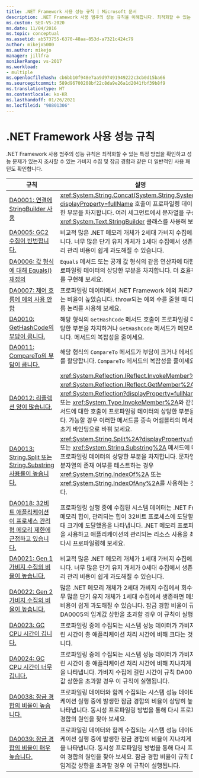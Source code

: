```yaml
---
title: .NET Framework 사용 성능 규칙 | Microsoft 문서
description: .NET Framework 사용 범주의 성능 규칙을 이해합니다. 최적화할 수 있는 특정 메서드를 식별하고 보다 일반적인 사용 패턴을 식별합니다.
ms.custom: SEO-VS-2020
ms.date: 11/04/2016
ms.topic: conceptual
ms.assetid: ab573755-6370-48aa-853d-a7321c424c79
author: mikejo5000
ms.author: mikejo
manager: jillfra
monikerRange: vs-2017
ms.workload:
- multiple
ms.openlocfilehash: cb6bb10f948e7aa9d97491949222c3cb0d15ba66
ms.sourcegitcommit: 589d96700208bf22c8da9e26a1d2041fbf39b8f9
ms.translationtype: HT
ms.contentlocale: ko-KR
ms.lasthandoff: 01/26/2021
ms.locfileid: "98801306"
---
```

# <a name="net-framework-usage-performance-rules"></a>.NET Framework 사용 성능 규칙
.NET Framework 사용 범주의 성능 규칙은 최적화할 수 있는 특정 방법을 확인하고 성능 문제가 있는지 조사할 수 있는 가비지 수집 및 잠금 경합과 같은 더 일반적인 사용 패턴도 확인합니다.

|규칙|설명|
|-|-|
|[DA0001: 연결에 StringBuilder 사용](../profiling/da0001-use-stringbuilder-for-concatenations.md)|<xref:System.String.Concat(System.String,System.String)?displayProperty=fullName> 호출이 프로파일링 데이터의 상당한 부분을 차지합니다. 여러 세그먼트에서 문자열을 구성할 때 <xref:System.Text.StringBuilder> 클래스를 사용해 보세요.|
|[DA0005: GC2 수집이 빈번합니다.](../profiling/da0005-frequent-gc2-collections.md)|비교적 많은 .NET 메모리 개체가 2세대 가비지 수집에서 회수됩니다. 너무 많은 단기 유지 개체가 1세대 수집에서 생존하면 메모리 관리 비용이 쉽게 과도해질 수 있습니다.|
|[DA0006: 값 형식에 대해 Equals() 재정의](../profiling/da0006-override-equals-parens-for-value-types.md)|`Equals` 메서드 또는 공개 값 형식의 같음 연산자에 대한 호출이 프로파일링 데이터의 상당한 부분을 차지합니다. 더 효율적인 메서드를 구현해 보세요.|
|[DA0007: 제어 흐름에 예외 사용 안 함](../profiling/da0007-avoid-using-exceptions-for-control-flow.md)|프로파일링 데이터에서 .NET Framework 예외 처리기가 호출되는 비율이 높았습니다. throw되는 예외 수를 줄일 때 다른 제어 흐름 논리를 사용해 보세요.|
|[DA0010: GetHashCode의 부담이 큽니다.](../profiling/da0010-expensive-gethashcode.md)|해당 형식의 `GetHashCode` 메서드 호출이 프로파일링 데이터의 상당한 부분을 차지하거나 `GetHashCode` 메서드가 메모리를 할당합니다. 메서드의 복잡성을 줄이세요.|
|[DA0011: CompareTo의 부담이 큽니다.](../profiling/da0011-expensive-compareto.md)|해당 형식의 `CompareTo` 메서드가 부담이 크거나 메서드가 메모리를 할당합니다. `CompareTo` 메서드의 복잡성을 줄이세요.|
|[DA0012: 리플렉션 양이 많습니다.](../profiling/da0012-significant-amount-of-reflection.md)|<xref:System.Reflection.IReflect.InvokeMember%2A> 및 <xref:System.Reflection.IReflect.GetMember%2A>와 같은 <xref:System.Reflection?displayProperty=fullName> 메서드 또는 <xref:System.Type.InvokeMember%2A>와 같은 Type 메서드에 대한 호출이 프로파일링 데이터의 상당한 부분을 차지합니다. 가능할 경우 이러한 메서드를 종속 어셈블리의 메서드에 대한 초기 바인딩으로 바꿔 보세요.|
|[DA0013: String.Split 또는 String.Substring 사용률이 높습니다.](../profiling/da0013-high-usage-of-string-split-or-string-substring.md)|<xref:System.String.Split%2A?displayProperty=fullName> 또는 <xref:System.String.Substring%2A> 메서드에 대한 호출이 프로파일링 데이터의 상당한 부분을 차지합니다. 문자열에서 부분 분자열의 존재 여부를 테스트하는 경우 <xref:System.String.IndexOf%2A> 또는 <xref:System.String.IndexOfAny%2A>를 사용하는 것이 좋습니다.|
|[DA0018: 32비트 애플리케이션이 프로세스 관리형 메모리 제한에 근접하고 있습니다.](../profiling/da0018-32-bit-application-running-at-process-managed-memory-limits.md)|프로파일링 실행 중에 수집된 시스템 데이터는 .NET Framework 메모리 힙이, 관리되는 힙이 32비트 프로세스에 도달할 수 있는 최대 크기에 도달했음을 나타냅니다. .NET 메모리 프로파일링 방법을 사용하고 애플리케이션의 관리되는 리소스 사용을 최적화하여 다시 프로파일링해 보세요.|
|[DA0021: Gen 1 가비지 수집의 비율이 높습니다.](../profiling/da0021-high-rate-of-gen-1-garbage-collections.md)|비교적 많은 .NET 메모리 개체가 1세대 가비지 수집에서 회수됩니다. 너무 많은 단기 유지 개체가 0세대 수집에서 생존하면 메모리 관리 비용이 쉽게 과도해질 수 있습니다.|
|[DA0022: Gen 2 가비지 수집의 비율이 높습니다.](../profiling/da0022-high-rate-of-gen-2-garbage-collections.md)|많은 .NET 메모리 개체가 2세대 가비지 수집에서 회수됩니다. 너무 많은 단기 유지 개체가 1세대 수집에서 생존하면 메모리 관리 비용이 쉽게 과도해질 수 있습니다. 잠금 경합 비율이 규칙 DA0005의 임계값 상한을 초과할 경우 이 규칙이 실행됩니다.|
|[DA0023: GC CPU 시간이 깁니다.](../profiling/da0023-high-gc-cpu-time.md)|프로파일링 중에 수집되는 시스템 성능 데이터가 가비지 수집에 걸린 시간이 총 애플리케이션 처리 시간에 비해 크다는 것을 나타냅니다.|
|[DA0024: GC CPU 시간이 너무 깁니다.](../profiling/da0024-excessive-gc-cpu-time.md)|프로파일링 중에 수집되는 시스템 성능 데이터가 가비지 수집에 걸린 시간이 총 애플리케이션 처리 시간에 비해 지나치게 크다는 것을 나타냅니다. 가비지 수집에 걸린 시간이 규칙 DA0023의 임계값 상한을 초과할 경우 이 규칙이 실행됩니다.|
|[DA0038: 잠금 경합의 비율이 높습니다.](../profiling/da0038-high-rate-of-lock-contentions.md)|프로파일링 데이터와 함께 수집되는 시스템 성능 데이터가 애플리케이션 실행 중에 발생한 잠금 경합의 비율이 상당히 높다는 것을 나타냅니다. 동시성 프로파일링 방법을 통해 다시 프로파일링하여 경합의 원인을 찾아 보세요.|
|[DA0039: 잠금 경합의 비율이 매우 높습니다.](../profiling/da0039-very-high-rate-of-lock-contentions.md)|프로파일링 데이터와 함께 수집되는 시스템 성능 데이터가 애플리케이션 실행 중에 발생한 잠금 경합의 비율이 지나치게 높다는 것을 나타냅니다. 동시성 프로파일링 방법을 통해 다시 프로파일링하여 경합의 원인을 찾아 보세요. 잠금 경합 비율이 규칙 DA0038의 임계값 상한을 초과할 경우 이 규칙이 실행됩니다.|
